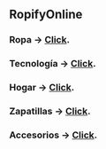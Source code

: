 ## RopifyOnline

### Ropa -> [Click](https://RopifyOnline.github.io/Ropa).

### Tecnología -> [Click](https://RopifyOnline.github.io/Tec).

### Hogar -> [Click](https://RopifyOnline.github.io/Hogar).

### Zapatillas -> [Click](https://RopifyOnline.github.io/Zapatillas).

### Accesorios -> [Click](https://RopifyOnline.github.io/Accesorios).
